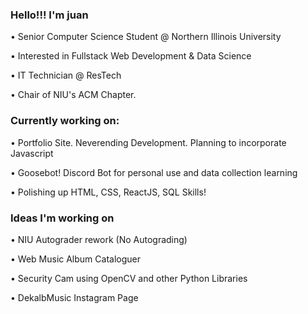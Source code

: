 ### Hello!!! I'm juan 
<p> • Senior Computer Science Student @ Northern Illinois University </p>
<p> • Interested in Fullstack Web Development & Data Science </p>
<p> • IT Technician @ ResTech </p>
<p> • Chair of NIU's ACM Chapter. </p>

### Currently working on: 
<p> • Portfolio Site. Neverending Development. Planning to incorporate Javascript </p>
<p> • Goosebot! Discord Bot for personal use and data collection learning </p>
<p> • Polishing up HTML, CSS, ReactJS, SQL Skills! </p>

### Ideas I'm working on
<p> • NIU Autograder rework (No Autograding) </p>
<p> • Web Music Album Cataloguer </p>
<p> • Security Cam using OpenCV and other Python Libraries </p>
<p> • DekalbMusic Instagram Page </p>
